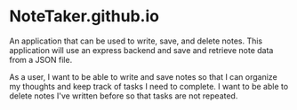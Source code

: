 # NoteTaker.github.io

An application that can be used to write, save, and delete notes. This application will use an express backend and save and retrieve note data from a JSON file.

As a user, I want to be able to write and save notes so that I can organize my thoughts and keep track of tasks I need to complete. I want to be able to delete notes I've written before so that tasks are not repeated.
